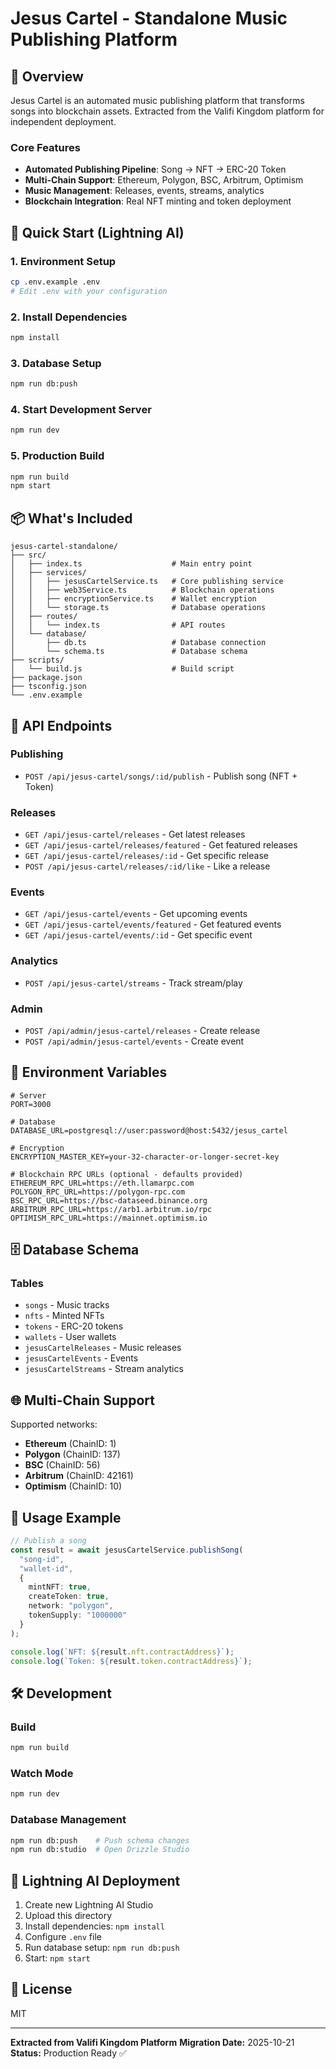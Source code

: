 # Jesus Cartel - Standalone Music Publishing Platform

## 🎵 Overview

Jesus Cartel is an automated music publishing platform that transforms songs into blockchain assets. Extracted from the Valifi Kingdom platform for independent deployment.

### Core Features
- **Automated Publishing Pipeline**: Song → NFT → ERC-20 Token
- **Multi-Chain Support**: Ethereum, Polygon, BSC, Arbitrum, Optimism
- **Music Management**: Releases, events, streams, analytics
- **Blockchain Integration**: Real NFT minting and token deployment

## 🚀 Quick Start (Lightning AI)

### 1. Environment Setup
```bash
cp .env.example .env
# Edit .env with your configuration
```

###  2. Install Dependencies
```bash
npm install
```

### 3. Database Setup
```bash
npm run db:push
```

### 4. Start Development Server
```bash
npm run dev
```

### 5. Production Build
```bash
npm run build
npm start
```

## 📦 What's Included

```
jesus-cartel-standalone/
├── src/
│   ├── index.ts                    # Main entry point
│   ├── services/
│   │   ├── jesusCartelService.ts   # Core publishing service
│   │   ├── web3Service.ts          # Blockchain operations
│   │   ├── encryptionService.ts    # Wallet encryption
│   │   └── storage.ts              # Database operations
│   ├── routes/
│   │   └── index.ts                # API routes
│   └── database/
│       ├── db.ts                   # Database connection
│       └── schema.ts               # Database schema
├── scripts/
│   └── build.js                    # Build script
├── package.json
├── tsconfig.json
└── .env.example
```

## 🔌 API Endpoints

### Publishing
- `POST /api/jesus-cartel/songs/:id/publish` - Publish song (NFT + Token)

### Releases
- `GET /api/jesus-cartel/releases` - Get latest releases
- `GET /api/jesus-cartel/releases/featured` - Get featured releases
- `GET /api/jesus-cartel/releases/:id` - Get specific release
- `POST /api/jesus-cartel/releases/:id/like` - Like a release

### Events
- `GET /api/jesus-cartel/events` - Get upcoming events
- `GET /api/jesus-cartel/events/featured` - Get featured events
- `GET /api/jesus-cartel/events/:id` - Get specific event

### Analytics
- `POST /api/jesus-cartel/streams` - Track stream/play

### Admin
- `POST /api/admin/jesus-cartel/releases` - Create release
- `POST /api/admin/jesus-cartel/events` - Create event

## 🔐 Environment Variables

```env
# Server
PORT=3000

# Database
DATABASE_URL=postgresql://user:password@host:5432/jesus_cartel

# Encryption
ENCRYPTION_MASTER_KEY=your-32-character-or-longer-secret-key

# Blockchain RPC URLs (optional - defaults provided)
ETHEREUM_RPC_URL=https://eth.llamarpc.com
POLYGON_RPC_URL=https://polygon-rpc.com
BSC_RPC_URL=https://bsc-dataseed.binance.org
ARBITRUM_RPC_URL=https://arb1.arbitrum.io/rpc
OPTIMISM_RPC_URL=https://mainnet.optimism.io
```

## 🗄️ Database Schema

### Tables
- `songs` - Music tracks
- `nfts` - Minted NFTs
- `tokens` - ERC-20 tokens
- `wallets` - User wallets
- `jesusCartelReleases` - Music releases
- `jesusCartelEvents` - Events
- `jesusCartelStreams` - Stream analytics

## 🌐 Multi-Chain Support

Supported networks:
- **Ethereum** (ChainID: 1)
- **Polygon** (ChainID: 137)
- **BSC** (ChainID: 56)
- **Arbitrum** (ChainID: 42161)
- **Optimism** (ChainID: 10)

## 📝 Usage Example

```typescript
// Publish a song
const result = await jesusCartelService.publishSong(
  "song-id",
  "wallet-id",
  {
    mintNFT: true,
    createToken: true,
    network: "polygon",
    tokenSupply: "1000000"
  }
);

console.log(`NFT: ${result.nft.contractAddress}`);
console.log(`Token: ${result.token.contractAddress}`);
```

## 🛠️ Development

### Build
```bash
npm run build
```

### Watch Mode
```bash
npm run dev
```

### Database Management
```bash
npm run db:push    # Push schema changes
npm run db:studio  # Open Drizzle Studio
```

## 🚀 Lightning AI Deployment

1. Create new Lightning AI Studio
2. Upload this directory
3. Install dependencies: `npm install`
4. Configure `.env` file
5. Run database setup: `npm run db:push`
6. Start: `npm start`

## 📄 License

MIT

---

**Extracted from Valifi Kingdom Platform**
**Migration Date:** 2025-10-21
**Status:** Production Ready ✅
